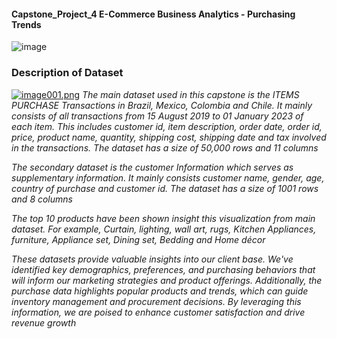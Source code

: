 #### Capstone_Project_4 E-Commerce Business Analytics - Purchasing Trends 
![image](https://github.com/ahwinchan/Capstone_Project_4/assets/144866635/b8aebe94-7964-4488-b103-48dbf50e5905)

### Description of Dataset ###
[![image001.png](https://i.postimg.cc/HsY0Br0t/image001.png)](https://postimg.cc/YjPmSqs4)
*The main dataset used in this capstone is the ITEMS PURCHASE Transactions in Brazil, Mexico, Colombia and Chile. It mainly consists of all transactions from 15 August 2019 to 01 January 2023 of each item. This includes customer id, item description, order date, order id, price, product name, quantity, shipping cost, shipping date and tax involved in the transactions. The dataset has a size of 50,000 rows and 11 columns*

*The secondary dataset is the customer Information which serves as supplementary information. It mainly consists customer name, gender, age, country of purchase and customer id. The dataset has a size of 1001 rows and 8 columns*

*The top 10 products have been shown insight this visualization from main dataset.  For example, Curtain, lighting, wall art, rugs, Kitchen Appliances, furniture, Appliance set, Dining set, Bedding and Home décor*

*These datasets provide valuable insights into our client base. We've identified key demographics, preferences, and purchasing behaviors that will inform our marketing strategies and product offerings. Additionally, the purchase data highlights popular products and trends, which can guide inventory management and procurement decisions. By leveraging this information, we are poised to enhance customer satisfaction and drive revenue growth*

